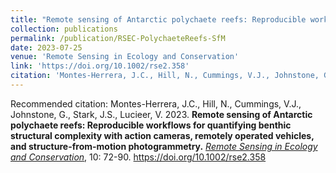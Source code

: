 ```yaml
---
title: "Remote sensing of Antarctic polychaete reefs: Reproducible workflows for quantifying benthic structural complexity with action cameras, remotely operated vehicles, and structure-from-motion photogrammetry"
collection: publications
permalink: /publication/RSEC-PolychaeteReefs-SfM
date: 2023-07-25
venue: 'Remote Sensing in Ecology and Conservation'
link: 'https://doi.org/10.1002/rse2.358'
citation: 'Montes-Herrera, J.C., Hill, N., Cummings, V.J., Johnstone, G., Stark, J.S., Lucieer, V. 2023. **Remote sensing of Antarctic polychaete reefs: Reproducible workflows for quantifying benthic structural complexity with action cameras, remotely operated vehicles, and structure-from-motion photogrammetry.** *<u>Remote Sensing in Ecology and Conservation</u>*, 10: 72-90. https://doi.org/10.1002/rse2.358'
---
```

Recommended citation: Montes-Herrera, J.C., Hill, N., Cummings, V.J., Johnstone, G., Stark, J.S., Lucieer, V. 2023. **Remote sensing of Antarctic polychaete reefs: Reproducible workflows for quantifying benthic structural complexity with action cameras, remotely operated vehicles, and structure-from-motion photogrammetry.** *<u>Remote Sensing in Ecology and Conservation</u>*, 10: 72-90. https://doi.org/10.1002/rse2.358
